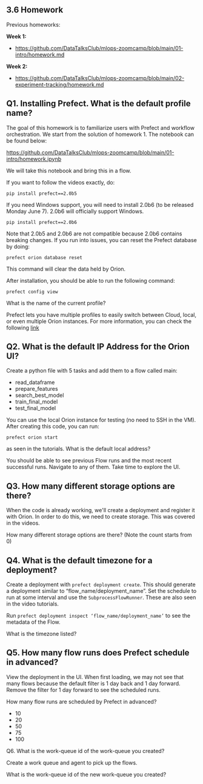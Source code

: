 ## 3.6 Homework

Previous homeworks:

**Week 1:**
* https://github.com/DataTalksClub/mlops-zoomcamp/blob/main/01-intro/homework.md

**Week 2:**
* https://github.com/DataTalksClub/mlops-zoomcamp/blob/main/02-experiment-tracking/homework.md

## Q1. Installing Prefect. What is the default profile name?

The goal of this homework is to familiarize users with Prefect and workflow orchestration. We start from the solution of homework 1. The notebook can be found below:

https://github.com/DataTalksClub/mlops-zoomcamp/blob/main/01-intro/homework.ipynb

We will take this notebook and bring this in a flow. 

If you want to follow the videos exactly, do:

```
pip install prefect==2.0b5
```

If you need Windows support, you will need to install 2.0b6 (to be released Monday June 7). 2.0b6 will officially support Windows.

```
pip install prefect==2.0b6
```

Note that 2.0b5 and 2.0b6 are not compatible because 2.0b6 contains breaking changes. If you run into issues, you can reset the Prefect database by doing:

```
prefect orion database reset
```

This command will clear the data held by Orion.

After installation, you should be able to run the following command:

```
prefect config view
```

What is the name of the current profile?

Prefect lets you have multiple profiles to easily switch between Cloud, local, or even multiple Orion instances. For more information, you can check the following [link](https://orion-docs.prefect.io/concepts/settings/#configuration-profiles)

## Q2. What is the default IP Address for the Orion UI?

Create a python file with 5 tasks and add them to a flow called main:

* read_dataframe
* prepare_features
* search_best_model
* train_final_model
* test_final_model

You can use the local Orion instance for testing (no need to SSH in the VM). After creating this code, you can run:

```
prefect orion start
```

as seen in the tutorials. What is the default local address?

You should be able to see previous Flow runs and the most recent successful runs. Navigate to any of them. Take time to explore the UI.

## Q3. How many different storage options are there?

When the code is already working, we'll create a deployment and register it with Orion. In order to do this, we need to create storage. This was covered in the videos.

How many different storage options are there? (Note the count starts from 0)

## Q4. What is the default timezone for a deployment?

Create a deployment with `prefect deployment create`. This should generate a deployment similar to “flow_name/deployment_name”. Set the schedule to run at some interval and use the `SubprocessFlowRunner`. These are also seen in the video tutorials.

Run `prefect deployment inspect ‘flow_name/deployment_name’` to see the metadata of the Flow.

What is the timezone listed?

## Q5. How many flow runs does Prefect schedule in advanced?

View the deployment in the UI. When first loading, we may not see that many flows because the default filter is 1 day back and 1 day forward. Remove the filter for 1 day forward to see the scheduled runs.

How many flow runs are scheduled by Prefect in advanced?

- 10
- 20
- 50
- 75
- 100

Q6. What is the work-queue id of the work-queue you created?

Create a work queue and agent to pick up the flows.

What is the work-queue id of the new work-queue you created?
